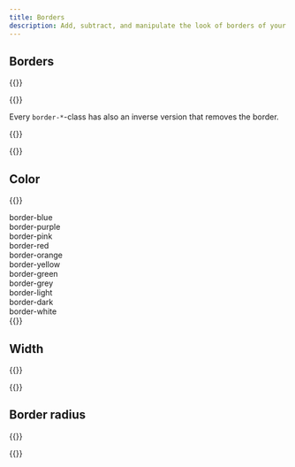 ```yaml
---
title: Borders
description: Add, subtract, and manipulate the look of borders of your elements.
---
```


## Borders
{{<example class="docs-preview-border">}}
<div class="border"></div>
<div class="border-top"></div>
<div class="border-end"></div>
<div class="border-bottom"></div>
<div class="border-start"></div>
{{</example>}}

Every `border-*`-class has also an inverse version that removes the border.

{{<example class="docs-preview-border bordered">}}
<div class="border-0"></div>
<div class="border-top-0"></div>
<div class="border-end-0"></div>
<div class="border-bottom-0"></div>
<div class="border-start-0"></div>
{{</example>}}

## Color
{{<example>}}
<div class="border border-blue p-3 mb-2">border-blue</div>
<div class="border border-purple p-3 mb-2">border-purple</div>
<div class="border border-pink p-3 mb-2">border-pink</div>
<div class="border border-red p-3 mb-2">border-red</div>
<div class="border border-orange p-3 mb-2">border-orange</div>
<div class="border border-yellow p-3 mb-2">border-yellow</div>
<div class="border border-green p-3 mb-2">border-green</div>
<div class="border border-grey p-3 mb-2">border-grey</div>
<div class="border border-light p-3 mb-2">border-light</div>
<div class="border border-dark p-3 mb-2">border-dark</div>
<div class="border border-white p-3">border-white</div>
{{</example>}}

## Width
{{<example class="docs-preview-border">}}
<div class="border border-0"></div>
<div class="border border-1"></div>
<div class="border border-2"></div>
<div class="border border-3"></div>
<div class="border border-4"></div>
<div class="border border-5"></div>
{{</example>}}

## Border radius
{{<example class="docs-preview-border">}}
<div class="border border-radius-sm"></div>
<div class="border border-radius"></div>
<div class="border border-radius-lg"></div>
<div class="border border-radius-pill"></div>
{{</example>}}

